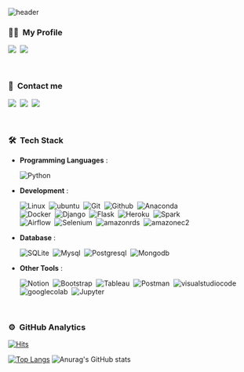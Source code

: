![header](https://capsule-render.vercel.app/api?type=waving&color=auto&height=300&section=header&text=Hi!%20I'm%20Gunhoo%20Park&fontSize=70&animation=fadeIn&fontAlignY=38&desc=Welcome,%20My%20Github%20Profile&descAlignY=55&descAlign=75)

### 🧑‍💻 &nbsp;My Profile

<a href="https://tropical-swordfish-423.notion.site/5331a07a952548b4b64ee5b91e23913f"><img src="https://img.shields.io/badge/Notion-000000?style=flat&logo=Notion&logoColor=white"/></a>&nbsp;
<a href="https://github.com/sbzkdl"><img src="https://img.shields.io/badge/Github-181717?style=flat&logo=Github&logoColor=white"/></a>&nbsp;

<br>

### 📧 &nbsp;Contact me

<a href="mailto:sbfpdl@naver.com "><img src="https://img.shields.io/badge/Naver-03C75A?style=flat&logo=naver&logoColor=white"/></a>&nbsp;
<a href="mailto:sbzkdl@gmail.com "><img src="https://img.shields.io/badge/Gmail-EA4335?style=flat&logo=gmail&logoColor=white"/></a>&nbsp;
<a href="https://www.instagram.com/pg_hoo95/"><img src="https://img.shields.io/badge/Instagram-E4405F?style=flat&logo=instagram&logoColor=white"/></a>&nbsp;

<br>

### 🛠️ &nbsp;Tech Stack
- **Programming Languages** :
    
    ![Python](https://img.shields.io/badge/Python-3776AB?style=flat&logo=python&logoColor=white)&nbsp;

- **Development** :

    ![Linux](https://img.shields.io/badge/Linux-FCC624?style=flat&logo=Linux&logoColor=white)&nbsp;
    ![ubuntu](https://img.shields.io/badge/Ubuntu-E95420?style=flat&logo=ubuntu&logoColor=white)&nbsp;
    ![Git](https://img.shields.io/badge/Git-F05032?style=flat&logo=Git&logoColor=white)&nbsp;
    ![Github](https://img.shields.io/badge/Github-181717?style=flat&logo=Github&logoColor=white)&nbsp;
    ![Anaconda](https://img.shields.io/badge/Anaconda-44A833?style=flat&logo=Anaconda&logoColor=white)&nbsp; \
    ![Docker](https://img.shields.io/badge/Docker-2496ED?style=flat&logo=Docker&logoColor=white)&nbsp;
    ![Django](https://img.shields.io/badge/Django-092E20?style=flat&logo=django&logoColor=white)&nbsp;
    ![Flask](https://img.shields.io/badge/Flask-000000?style=flat&logo=Flask&logoColor=white)&nbsp;
    ![Heroku](https://img.shields.io/badge/Heroku-430098?style=flat&logo=Heroku&logoColor=white)&nbsp;
    ![Spark](https://img.shields.io/badge/Spark-E25A1C?style=flat&logo=apache-spark&logoColor=white)&nbsp; \
    ![Airflow](https://img.shields.io/badge/Airflow-017CEE?style=flat&logo=apache-airflow&logoColor=white)&nbsp;
    ![Selenium](https://img.shields.io/badge/Selenium-43B02A?style=flat&logo=selenium&logoColor=white)&nbsp;
    ![amazonrds](https://img.shields.io/badge/Amazon%20RDS-527FFF?style=flat&logo=amazonrds&logoColor=white)&nbsp;
    ![amazonec2](https://img.shields.io/badge/Amazon%20EC2-569A31?style=flat&logo=amazonec2&logoColor=white)&nbsp;
    
- **Database** :

    ![SQLite](https://img.shields.io/badge/SQLite-003B57?style=flat&logo=SQLite&logoColor=white)&nbsp;
    ![Mysql](https://img.shields.io/badge/Mysql-4479A1?style=flat&logo=mysql&logoColor=white)&nbsp;
    ![Postgresql](https://img.shields.io/badge/Postgresql-4169E1?style=flat&logo=postgresql&logoColor=white)&nbsp;
    ![Mongodb](https://img.shields.io/badge/Mongodb-47A248?style=flat&logo=Mongodb&logoColor=white)&nbsp;
    
- **Other Tools** :

    ![Notion](https://img.shields.io/badge/Notion-000000?style=flat&logo=Notion&logoColor=white)&nbsp;
    ![Bootstrap](https://img.shields.io/badge/Bootstrap-7952B3?style=flat&logo=Bootstrap&logoColor=white)&nbsp;
    ![Tableau](https://img.shields.io/badge/Tableau-E97627?style=flat&logo=Tableau&logoColor=white)&nbsp;
    ![Postman](https://img.shields.io/badge/Postman-FF6C37?style=flat&logo=Postman&logoColor=white)&nbsp;
    ![visualstudiocode](https://img.shields.io/badge/VS%20Code-007ACC?style=flat&logo=visualstudiocode&logoColor=white)&nbsp; \
    ![googlecolab](https://img.shields.io/badge/Google%20Colab-F9AB00?style=flat&logo=googlecolab&logoColor=white)&nbsp;
    ![Jupyter](https://img.shields.io/badge/Jupyter-F37626?style=flat&logo=Jupyter&logoColor=white)&nbsp;
    
<br>

### ⚙️ &nbsp;GitHub Analytics
[![Hits](https://hits.seeyoufarm.com/api/count/incr/badge.svg?url=https%3A%2F%2Fgithub.com%2Fsbzkdl&count_bg=%2379C83D&title_bg=%23555555&icon=&icon_color=%23E7E7E7&title=hits&edge_flat=false)](https://hits.seeyoufarm.com)

[![Top Langs](https://github-readme-stats.vercel.app/api/top-langs/?username=sbzkdl&layout=compact)](https://github.com/sbzkdl/github-readme-stats)
![Anurag's GitHub stats](https://github-readme-stats.vercel.app/api?username=sbzkdl&show_icons=true&)
